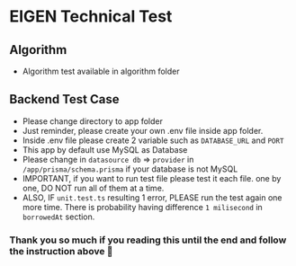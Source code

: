 # EIGEN Technical Test

## Algorithm

-   Algorithm test available in algorithm folder

## Backend Test Case

-   Please change directory to app folder
-   Just reminder, please create your own .env file inside app folder.
-   Inside .env file please create 2 variable such as `DATABASE_URL` and `PORT`
-   This app by default use MySQL as Database
-   Please change in `datasource db` => `provider` in `/app/prisma/schema.prisma` if your database is not MySQL
-   IMPORTANT, if you want to run test file please test it each file. one by one, DO NOT run all of them at a time.
-   ALSO, IF `unit.test.ts` resulting 1 error, PLEASE run the test again one more time. There is probability having difference `1 milisecond` in `borrowedAt` section.

### Thank you so much if you reading this until the end and follow the instruction above 🙏
